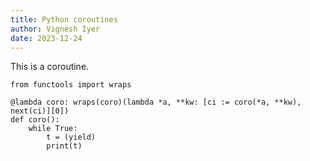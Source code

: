 ```yaml
---
title: Python coroutines
author: Vignesh Iyer
date: 2023-12-24
---
```


This is a coroutine.


```
from functools import wraps

@lambda coro: wraps(coro)(lambda *a, **kw: [ci := coro(*a, **kw), next(ci)][0])
def coro():
    while True:
        t = (yield)
        print(t)
```